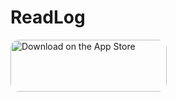 # ReadLog

<a href="https://apps.apple.com/us/app/%EC%B1%85%EA%B3%BC-%EB%82%98%EC%9D%98-%EC%A1%B0%EA%B0%81-%ED%8E%B8%ED%95%9C-%EB%8F%85%EC%84%9C-%EA%B8%B0%EB%A1%9D/id6474217358?itsct=apps_box_badge&amp;itscg=30200" style="display: inline-block; overflow: hidden; border-radius: 13px; width: 250px; height: 83px;"><img src="https://tools.applemediaservices.com/api/badges/download-on-the-app-store/black/ko-kr?size=250x83&amp;releaseDate=1702425600" alt="Download on the App Store" style="border-radius: 13px; width: 250px; height: 83px;"></a>
